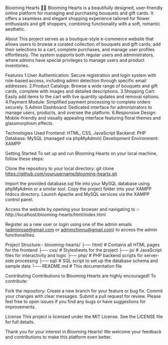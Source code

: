 Blooming Hearts 🌸💖
Blooming Hearts is a beautifully designed, user-friendly online platform for managing and purchasing bouquets and gift cards. It offers a seamless and elegant shopping experience tailored for flower enthusiasts and gift shoppers, combining functionality with a soft, romantic aesthetic.

About
This project serves as a boutique-style e-commerce website that allows users to browse a curated collection of bouquets and gift cards, add their selections to a cart, complete purchases, and manage user profiles effortlessly. The system supports both regular users and administrators, where admins have special privileges to manage users and product inventories.

Features
1.User Authentication: Secure registration and login system with role-based access, including admin detection through specific email addresses.
2.Product Catalogs: Browse a wide range of bouquets and gift cards, complete with images and detailed descriptions.
3.Shopping Cart: Easily add items to the cart with live quantity updates and removal options.
4.Payment Module: Simplified payment processing to complete orders securely.
5.Admin Dashboard: Dedicated interface for administrators to manage users, products, and oversee the platform.
6.Responsive Design: Mobile-friendly and visually appealing interface featuring floral themes and glassmorphism effects.

Technologies Used
  Frontend: HTML, CSS, JavaScript
  Backend: PHP
  Database: MySQL (managed via phpMyAdmin)
  Development Environment: XAMPP

Getting Started
To set up and run Blooming Hearts on your local machine, follow these steps:

Clone the repository to your local directory:
git clone https://github.com/yourusername/blooming-hearts.git

Import the provided database.sql file into your MySQL database using phpMyAdmin or a similar tool.
Copy the project folder into your XAMPP htdocs directory.
Launch Apache and MySQL services via the XAMPP control panel.

Access the website by opening your browser and navigating to :-
http://localhost/blooming-hearts/html/index.html

Register as a new user or login using one of the admin emails (adminrose@gmail.com or adminchinnu@gmail.com) to access the admin functionalities.

Project Structure:-
blooming-hearts/
├── html/          # Contains all HTML pages for the frontend
├── css/           # Stylesheets for the project
├── js/            # JavaScript files for interactivity and logic
├── php/           # PHP backend scripts for server-side processing
├── sql/           # SQL script to set up the database schema and sample data
└── README.md      # This documentation file

Contributing
Contributions to Blooming Hearts are highly encouraged! To contribute:

Fork the repository:
Create a new branch for your feature or bug fix.
Commit your changes with clear messages.
Submit a pull request for review.
Please feel free to open issues if you find any bugs or have suggestions for improvements.

License
This project is licensed under the MIT License. See the LICENSE file for full details.

Thank you for your interest in Blooming Hearts! We welcome your feedback and contributions to make this platform even better.
